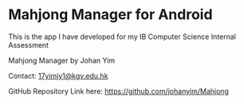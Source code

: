 
# Mahjong Manager for Android

This is the app I have developed for my IB Computer Science Internal Assessment

Mahjong Manager by Johan Yim

Contact: 17yimjy1@kgv.edu.hk

GitHub Repository Link here: https://github.com/johanyim/Mahjong
